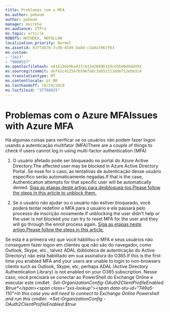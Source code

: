 ```yaml
---
title: Problemas com a MFA
ms.author: pebaum
author: pebaum
manager: mnirkhe
ms.audience: ITPro
ms.topic: article
ROBOTS: NOINDEX, NOFOLLOW
localization_priority: Normal
ms.assetid: 63f7d676-7cd9-4549-ba84-c3a8a7867f63
ms.custom:
- "2417"
- "9000557"
ms.openlocfilehash: a415116b9ba437cb13426896119cd1b40d9ab491
ms.sourcegitcommit: defe2c412567b596fa8c3ab52111bde712ebb314
ms.translationtype: MT
ms.contentlocale: pt-BR
ms.lasthandoff: 10/29/2019
ms.locfileid: "37768825"
---
```

# <a name="issues-with-azure-mfa"></a><span data-ttu-id="749a5-102">Problemas com o Azure MFA</span><span class="sxs-lookup"><span data-stu-id="749a5-102">Issues with Azure MFA</span></span>
<span data-ttu-id="749a5-103">Há algumas coisas para verificar se os usuários não podem fazer logon usando a autenticação multifator (MFA)</span><span class="sxs-lookup"><span data-stu-id="749a5-103">There are a couple of things to check if users cannot log in using multi-factor authentication (MFA)</span></span>

1. <span data-ttu-id="749a5-104">O usuário afetado pode ser bloqueado no portal do Azure Active Directory.</span><span class="sxs-lookup"><span data-stu-id="749a5-104">The affected user may be blocked in Azure Active Directory Portal.</span></span> <span data-ttu-id="749a5-105">Se esse for o caso, as tentativas de autenticação desse usuário específico serão automaticamente negadas.</span><span class="sxs-lookup"><span data-stu-id="749a5-105">If that is the case, Authentication attempts for that specific user will be automatically denied.</span></span> [<span data-ttu-id="749a5-106">Siga as etapas deste artigo para desbloqueá-los.</span><span class="sxs-lookup"><span data-stu-id="749a5-106">Please follow the steps in this article to unblock them.</span></span>](https://docs.microsoft.com/azure/active-directory/authentication/howto-mfa-mfasettings#block-and-unblock-users)

2. <span data-ttu-id="749a5-107">Se o usuário não ajudar ou o usuário não estiver bloqueado, você poderá tentar redefinir o MFA para o usuário e ele passará pelo processo de inscrição novamente.</span><span class="sxs-lookup"><span data-stu-id="749a5-107">If unblocking the user didn't help or the user is not blocked you can try to reset MFA for the user and they will go through the enroll process again.</span></span> [<span data-ttu-id="749a5-108">Siga as etapas neste artigo.</span><span class="sxs-lookup"><span data-stu-id="749a5-108">Please follow the steps in this article.</span></span>](https://docs.microsoft.com/azure/active-directory/authentication/howto-mfa-userdevicesettings#require-users-to-provide-contact-methods-again)

<span data-ttu-id="749a5-109">Se esta é a primeira vez que você habilitou o MFA e seus usuários não conseguem fazer logon em clientes que não são do navegador, como Outlook, Skype, etc., talvez ADAL (biblioteca de autenticação do Active Directory) não está habilitado em sua assinatura do O365.</span><span class="sxs-lookup"><span data-stu-id="749a5-109">If this is the first time you enabled MFA and your users are unable to login to non-browsers clients such as Outlook, Skype, etc, perhaps ADAL (Active Directory Authentication Library) is not enabled on your O365 subscription.</span></span> <span data-ttu-id="749a5-110">Nesse caso, você precisará se conectar ao PowerShell do Exchange Online e executar este cmdlet:  *Set-OrganizationConfig-OAuth2ClientProfileEnabled: $true*</span><span class="sxs-lookup"><span data-stu-id="749a5-110">In this case you will need to connect to Exchange Online Powershell and run this cmdlet:  *Set-OrganizationConfig -OAuth2ClientProfileEnabled:$true*</span></span>